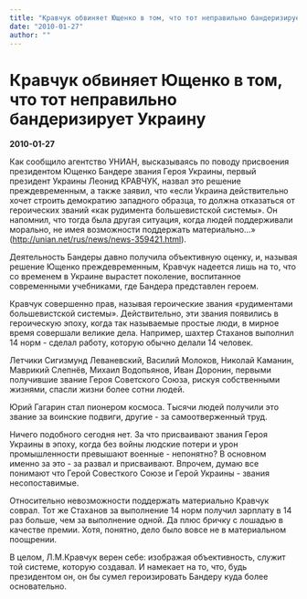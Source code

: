 ```yaml
---
title: "Кравчук обвиняет Ющенко в том, что тот неправильно бандеризирует Украину"
date: "2010-01-27"
author: ""
---
```


# Кравчук обвиняет Ющенко в том, что тот неправильно бандеризирует Украину

**2010-01-27** 

Как сообщило агентство УНИАН, высказываясь по поводу присвоения президентом Ющенко Бандере звания Героя Украины, первый президент Украины Леонид КРАВЧУК, назвал это решение преждевременным, а также заявил, что «если Украина действительно хочет строить демократию западного образца, то должна отказаться от героических званий «как рудимента большевистской системы». Он напомнил, что тогда была другая ситуация, когда людей поддерживали морально, не имея возможности поддержать материально...» (http://unian.net/rus/news/news-359421.html).

Деятельность Бандеры давно получила объективную оценку, и, называя решение Ющенко преждевременным, Кравчук надеется лишь на то, что со временем в Украине вырастет поколение, воспитанное современными учебниками, где Бандера представлен героем.

Кравчук совершенно прав, называя героические звания «рудиментами большевистской системы». Действительно, эти звания появились в героическую эпоху, когда так называемые простые люди, в мирное время совершали великие дела. Например, шахтер Стаханов выполнил 14 норм - сделал работу, которую обычно делали 14 человек.

Летчики Сигизмунд Леваневский, Василий Молоков, Николай Каманин, Маврикий Слепнёв, Михаил Водопьянов, Иван Доронин, первыми получившие звание Героя Советского Союза, рискуя собственными жизнями, спасли жизни более сотни людей.

Юрий Гагарин стал пионером космоса. Тысячи людей получили это звание за воинские подвиги, другие - за самоотверженный труд.

Ничего подобного сегодня нет. За что присваивают звания Героя Украины в эпоху, когда без войны людские потери и урон промышленности превышают военные - непонятно? В основном именно за это - за развал и присваивают. Впрочем, думаю все понимают что Герой Совесткого Союзе и Герой Украины - звания несопоставимые.

Относительно невозможности поддержать материально Кравчук соврал. Тот же Стаханов за выполнение 14 норм получил зарплату в 14 раз больше, чем за выполнение одной. Да плюс бричку с лошадью в качестве премии. Хотя, понятно, дело было вовсе не в материальном поощрении.

В целом, Л.М.Кравчук верен себе: изображая объективность, служит той системе, которую создавал. И намекает на то, что, будь президентом он, он бы сумел героизировать Бандеру куда более основательно.